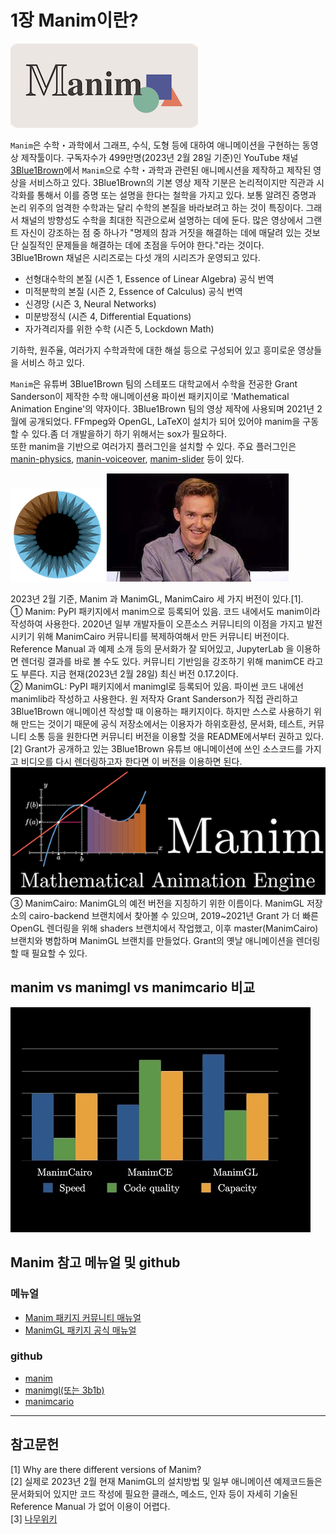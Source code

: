 # 1장 Manim이란?

![w:300](./images/Manim_logo.png)

`Manim`은 수학・과학에서 그래프, 수식, 도형 등에 대하여 애니메이션을 구현하는 동영상 제작툴이다. 구독자수가 499만명(2023년 2월 28일 기준)인 YouTube 채널 [3Blue1Brown](<[http:](https://www.youtube.com/channel/UCYO_jab_esuFRV4b17AJtAw)>)에서 `Manim`으로 수학・과학과 관련된 애니메시션을 제작하고 제작된 영상을 서비스하고 있다. 3Blue1Brown의 기본 영상 제작 기분은 논리적이지만 직관과 시각화를 통해서 이를 증명 또는 설명을 한다는 철학을 가지고 있다. 보통 알려진 증명과 논리 위주의 엄격한 수학과는 달리 수학의 본질을 바라보려고 하는 것이 특징이다. 그래서 채널의 방향성도 수학을 최대한 직관으로써 설명하는 데에 둔다. 많은 영상에서 그랜트 자신이 강조하는 점 중 하나가 "명제의 참과 거짓을 해결하는 데에 매달려 있는 것보단 실질적인 문제들을 해결하는 데에 초점을 두어야 한다."라는 것이다.  
3Blue1Brown 채널은 시리즈로는 다섯 개의 시리즈가 운영되고 있다.

- 선형대수학의 본질 (시즌 1, Essence of Linear Algebra) 공식 번역
- 미적분학의 본질 (시즌 2, Essence of Calculus) 공식 번역
- 신경망 (시즌 3, Neural Networks)
- 미분방정식 (시즌 4, Differential Equations)
- 자가격리자를 위한 수학 (시즌 5, Lockdown Math)

기하학, 원주율, 여러가지 수학과학에 대한 해설 등으로 구성되어 있고 흥미로운 영상들을 서비스 하고 있다.

`Manim`은 유튜버 3Blue1Brown 팀의 스테포드 대학교에서 수학을 전공한 Grant Sanderson이 제작한 수학 애니메이션용 파이썬 패키지이로 'Mathematical Animation Engine'의 약자이다. 3Blue1Brown 팀의 영상 제작에 사용되며 2021년 2월에 공개되었다. FFmpeg와 OpenGL, LaTeX이 설치가 되어 있어야 manim을 구동할 수 있다.좀 더 개발을하기 하기 위해서는 sox가 필요하다.  
 또한 manim을 기반으로 여러가지 플러그인을 설치할 수 있다. 주요 플러그인은 [manin-physics](https://github.com/Matheart/manim-physics), [manin-voiceover](https://voiceover.manim.community/en/stable/), [manim-slider](https://github.com/jeertmans/manim-slides) 등이 있다.

![w:300](./images/3B1B_Logo_480.png)
![w:300](./images/Grant%20Sanderson.jpeg)

2023년 2월 기준, Manim 과 ManimGL, ManimCairo 세 가지 버전이 있다.[1].  
① Manim: PyPI 패키지에서 manim으로 등록되어 있음. 코드 내에서도 manim이라 작성하여 사용한다. 2020년 일부 개발자들이 오픈소스 커뮤니티의 이점을 가지고 발전시키기 위해 ManimCairo 커뮤니티를 복제하여해서 만든 커뮤니티 버전이다. Reference Manual 과 예제 소개 등의 문서화가 잘 되어있고, JupyterLab 을 이용하면 렌더링 결과를 바로 볼 수도 있다. 커뮤니티 기반임을 강조하기 위해 manimCE 라고도 부른다. 지금 현재(2023년 2월 28일) 최신 버전 0.17.2이다.  
② ManimGL: PyPI 패키지에서 manimgl로 등록되어 있음. 파이썬 코드 내에선 manimlib라 작성하고 사용한다. 원 저작자 Grant Sanderson가 직접 관리하고 3Blue1Brown 애니메이션 작성할 때 이용하는 패키지이다. 하지만 스스로 사용하기 위해 만드는 것이기 때문에 공식 저장소에서는 이용자가 하위호환성, 문서화, 테스트, 커뮤니티 소통 등을 원한다면 커뮤니티 버전을 이용할 것을 README에서부터 권하고 있다.[2] Grant가 공개하고 있는 3Blue1Brown 유튜브 애니메이션에 쓰인 소스코드를 가지고 비디오를 다시 렌더링하고자 한다면 이 버전을 이용하면 된다.  
 ![w:600](./images/manimgl.png)
③ ManimCairo: ManimGL의 예전 버전을 지칭하기 위한 이름이다. ManimGL 저장소의 cairo-backend 브랜치에서 찾아볼 수 있으며, 2019~2021년 Grant 가 더 빠른 OpenGL 렌더링을 위해 shaders 브랜치에서 작업했고, 이후 master(ManimCairo) 브랜치와 병합하며 ManimGL 브랜치를 만들었다. Grant의 옛날 애니메이션을 렌더링할 때 필요할 수 있다.

## manim vs manimgl vs manimcario 비교

<!--![w:300](./images/manim_vs_manimgl_vs_manimcario.jpeg "스피드, 코드 퀄리티, 용량")-->

![w:300](./images/manim_vs_manimgl_vs_manimcario.jpeg)

## Manim 참고 메뉴얼 및 github

### 메뉴얼

- [Manim 패키지 커뮤니티 매뉴얼](https://docs.manim.community/en/stable/index.html)
- [ManimGL 패키지 공식 매뉴얼](https://3b1b.github.io/manim/getting_started/installation.html)

### github

- [manim](https://github.com/ManimCommunity/manim)
- [manimgl(또는 3b1b)](https://github.com/3b1b/manim)
- [manimcario](https://github.com/3b1b/manim/tree/cairo-backend)

---

## 참고문헌

[1] Why are there different versions of Manim?  
[2] 실제로 2023년 2월 현재 ManimGL의 설치방법 및 일부 애니메이션 예제코드들은 문서화되어 있지만 코드 작성에 필요한 클래스, 메소드, 인자 등이 자세히 기술된 Reference Manual 가 없어 이용이 어렵다.  
[3] [나무위키](https://namu.wiki/w/manim#fn-1)
